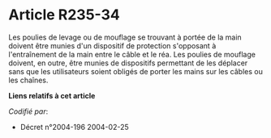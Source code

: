 # Article R235-34

Les poulies de levage ou de mouflage se trouvant à portée de la main doivent être munies d'un dispositif de protection
s'opposant à l'entraînement de la main entre le câble et le réa. Les poulies de mouflage doivent, en outre, être munies de
dispositifs permettant de les déplacer sans que les utilisateurs soient obligés de porter les mains sur les câbles ou les
chaînes.

**Liens relatifs à cet article**

_Codifié par_:

  - Décret n°2004-196 2004-02-25
